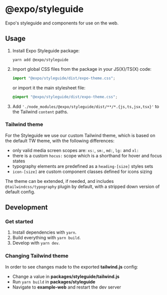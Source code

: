 # @expo/styleguide

Expo's styleguide and components for use on the web.

## Usage

1. Install Expo Styleguide package:
   ```shell
   yarn add @expo/styleguide
   ```
2. Import global CSS files from the package in your JS(X)/TS(X) code:
   ```jsx
   import "@expo/styleguide/dist/expo-theme.css";
   ```
   or import it the main stylesheet file:
   ```css
   @import "@expo/styleguide/dist/expo-theme.css";
   ```
3. Add `'./node_modules/@expo/styleguide/dist/**/*.{js,ts,jsx,tsx}'` to the Tailwind `content` paths.

### Tailwind theme

For the Styleguide we use our custom Tailwind theme, which is based on the default TW theme, with the following differences:
* only valid media screen scopes are: `xs:`, `sm:`, `md:`, `lg:` and `xl:`
* there is a custom `hocus:` scope which is a shorthand for hover and focus states
* typography elements are predefined as a `heading-[size]` styles sets
* `icon-[size]` are custom component classes defined for icons sizing

The theme can be extended, if needed, and includes `@tailwindcss/typography` plugin by default, with a stripped down version of default config.

## Development

### Get started

1. Install dependencies with `yarn`.
2. Build everything with `yarn build`.
3. Develop with `yarn dev`.

### Changing Tailwind theme

In order to see changes made to the exported **tailwind.js** config:

- Change a value in **packages/styleguide/tailwind.js**
- Run `yarn build` in **packages/styleguide**
- Navigate to **example-web** and restart the dev server